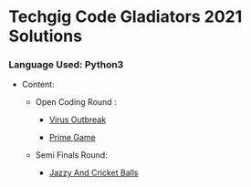 # Techgig Code Gladiators 2021 Solutions

### Language Used: Python3

* Content:
      
   * Open Coding Round :
                                 
        * <a href ="https://github.com/sreelakshmig009/CompetitiveProgrammingQuestionBank/blob/techgig/Techgig%20Code%20Gladiators%202021/open%20round/virus_outbreak.md">Virus Outbreak</a>

        * <a href="https://github.com/sreelakshmig009/CompetitiveProgrammingQuestionBank/blob/techgig/Techgig%20Code%20Gladiators%202021/open%20round/prime_game.md">Prime Game</a>
     
   * Semi Finals Round:
    
        * <a href="https://github.com/sreelakshmig009/CompetitiveProgrammingQuestionBank/blob/techgig/Techgig%20Code%20Gladiators%202021/semifinals/jazzy%20and%20cricket%20balls.md">Jazzy And Cricket Balls</a>
